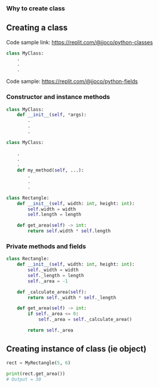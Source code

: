 

### Why to create class

## Creating a class
Code sample link: <https://replit.com/@jjoco/python-classes>
```python
class MyClass:
    .
    .
    .

```
Code sample: <https://replit.com/@jjoco/python-fields>

### Constructor and instance methods
```python
class MyClass:
    def __init__(self, *args):
        .
        .
        .

```

```python
class MyClass:
   
    .
    .
    .
    def my_method(self, ...):
        .
        .
        .

```

```python
class Rectangle:
    def __init__(self, width: int, height: int):
        self.width = width
        self.length = length

    def get_area(self) -> int:
        return self.width * self.length
```
### Private methods and fields
```python
class Rectangle:
    def __init__(self, width: int, height: int):
        self._width = width
        self._length = length
        self._area = -1

    def _calculate_area(self):
        return self._width * self._length

    def get_area(self) -> int:
        if self._area <= 0:
            self._area = self._calculate_area()

        return self._area
```

## Creating instance of class (ie object)

```python
rect = MyRectangle(5, 6)

print(rect.get_area())
# Output = 30
```


